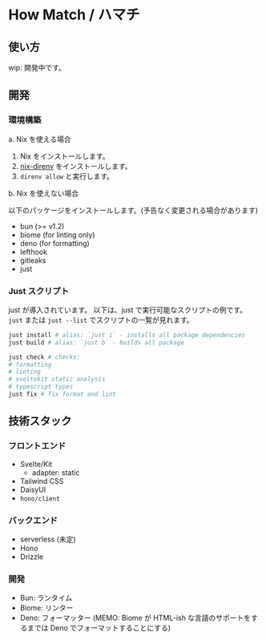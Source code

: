 # How Match / ハマチ

## 使い方

wip: 開発中です。

## 開発

### 環境構築

a. Nix を使える場合

1. Nix をインストールします。
2. [nix-direnv](https://github.com/nix-community/nix-direnv) をインストールします。
3. `direnv allow` と実行します。

b. Nix を使えない場合

以下のパッケージをインストールします。(予告なく変更される場合があります)

- bun (>= v1.2)
- biome (for linting only)
- deno (for formatting)
- lefthook
- gitleaks
- just

### Just スクリプト

just が導入されています。 以下は、just で実行可能なスクリプトの例です。 `just` または `just --list`
でスクリプトの一覧が見れます。

```sh
just install # alias: `just i` - installs all package dependencies
just build # alias: `just b` - builds all package

just check # checks:
# formatting
# linting
# sveltekit static analysis
# typescript types
just fix # fix format and lint
```

## 技術スタック

### フロントエンド

- Svelte/Kit
  - adapter: static
- Tailwind CSS
- DaisyUI
- `hono/client`

### バックエンド

- serverless (未定)
- Hono
- Drizzle

### 開発

- Bun: ランタイム
- Biome: リンター
- Deno: フォーマッター (MEMO: Biome が HTML-ish な言語のサポートをするまでは Deno でフォーマットすることにする)
